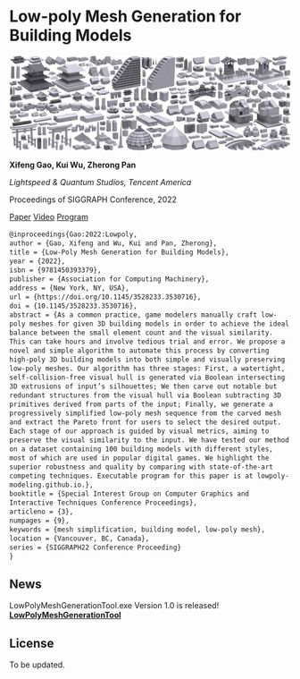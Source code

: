 # Low-poly Mesh Generation for Building Models
![](imgs/Teaser-01-out-fs8.jpg)

**Xifeng Gao, Kui Wu, Zherong Pan**

*Lightspeed & Quantum Studios, Tencent America*

Proceedings of SIGGRAPH Conference, 2022

[Paper](paper.pdf) [Video](https://youtu.be/i5rKfvaHX80) [Program](bin.zip)

```
@inproceedings{Gao:2022:Lowpoly,
author = {Gao, Xifeng and Wu, Kui and Pan, Zherong},
title = {Low-Poly Mesh Generation for Building Models},
year = {2022},
isbn = {9781450393379},
publisher = {Association for Computing Machinery},
address = {New York, NY, USA},
url = {https://doi.org/10.1145/3528233.3530716},
doi = {10.1145/3528233.3530716},
abstract = {As a common practice, game modelers manually craft low-poly meshes for given 3D building models in order to achieve the ideal balance between the small element count and the visual similarity. This can take hours and involve tedious trial and error. We propose a novel and simple algorithm to automate this process by converting high-poly 3D building models into both simple and visually preserving low-poly meshes. Our algorithm has three stages: First, a watertight, self-collision-free visual hull is generated via Boolean intersecting 3D extrusions of input’s silhouettes; We then carve out notable but redundant structures from the visual hull via Boolean subtracting 3D primitives derived from parts of the input; Finally, we generate a progressively simplified low-poly mesh sequence from the carved mesh and extract the Pareto front for users to select the desired output. Each stage of our approach is guided by visual metrics, aiming to preserve the visual similarity to the input. We have tested our method on a dataset containing 100 building models with different styles, most of which are used in popular digital games. We highlight the superior robustness and quality by comparing with state-of-the-art competing techniques. Executable program for this paper is at lowpoly-modeling.github.io.},
booktitle = {Special Interest Group on Computer Graphics and Interactive Techniques Conference Proceedings},
articleno = {3},
numpages = {9},
keywords = {mesh simplification, building model, low-poly mesh},
location = {Vancouver, BC, Canada},
series = {SIGGRAPH22 Conference Proceeding}
}
```

## News

LowPolyMeshGenerationTool.exe Version 1.0 is released!
**[LowPolyMeshGenerationTool](bin.zip)**


## License
To be updated.
